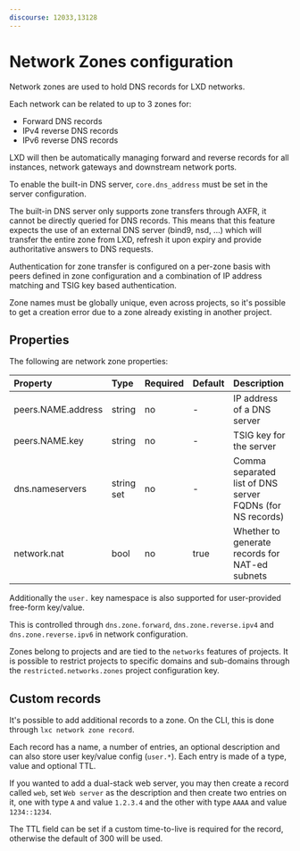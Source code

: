 ```yaml
---
discourse: 12033,13128
---
```


# Network Zones configuration
Network zones are used to hold DNS records for LXD networks.

Each network can be related to up to 3 zones for:

 - Forward DNS records
 - IPv4 reverse DNS records
 - IPv6 reverse DNS records

LXD will then be automatically managing forward and reverse records for all instances, network gateways and downstream network ports.

To enable the built-in DNS server, `core.dns_address` must be set in the server configuration.

The built-in DNS server only supports zone transfers through AXFR, it cannot be directly queried for DNS records.
This means that this feature expects the use of an external DNS server (bind9, nsd, ...) which will transfer the entire zone from LXD, refresh it upon expiry and provide authoritative answers to DNS requests.

Authentication for zone transfer is configured on a per-zone basis with peers defined in zone configuration and a combination of IP address matching and TSIG key based authentication.

Zone names must be globally unique, even across projects, so it's possible to get a creation error due to a zone already existing in another project.

## Properties
The following are network zone properties:

Property            | Type       | Required | Default | Description
:--                 | :--        | :--      | -       | :--
peers.NAME.address  | string     | no       | -       | IP address of a DNS server
peers.NAME.key      | string     | no       | -       | TSIG key for the server
dns.nameservers     | string set | no       | -       | Comma separated list of DNS server FQDNs (for NS records)
network.nat         | bool       | no       | true    | Whether to generate records for NAT-ed subnets

Additionally the `user.` key namespace is also supported for user-provided free-form key/value.

This is controlled through `dns.zone.forward`, `dns.zone.reverse.ipv4` and `dns.zone.reverse.ipv6` in network configuration.

Zones belong to projects and are tied to the `networks` features of projects.
It is possible to restrict projects to specific domains and sub-domains through the `restricted.networks.zones` project configuration key.

## Custom records
It's possible to add additional records to a zone.
On the CLI, this is done through `lxc network zone record`.

Each record has a name, a number of entries, an optional description and can also store user key/value config (`user.*`).
Each entry is made of a type, value and optional TTL.

If you wanted to add a dual-stack web server, you may then create a record called `web`, set `Web server` as the description and then create two entries on it, one with type `A` and value `1.2.3.4` and the other with type `AAAA` and value `1234::1234`.

The TTL field can be set if a custom time-to-live is required for the record, otherwise the default of 300 will be used.
